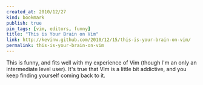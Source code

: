 ```yaml
---
created_at: 2010/12/27
kind: bookmark
publish: true
pin_tags: [vim, editors, funny]
title: "This is Your Brain on Vim"
link: http://kevinw.github.com/2010/12/15/this-is-your-brain-on-vim/
permalink: this-is-your-brain-on-vim
---
```


This is funny, and fits well with my experience of Vim (though I'm an only an intermediate level user). It's true that Vim is a little bit addictive, and you keep finding yourself coming back to it.
